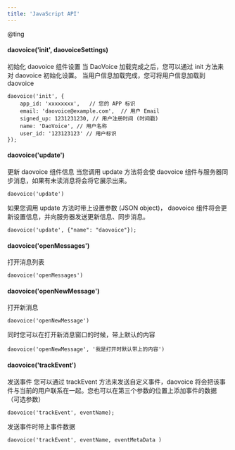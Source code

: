 ```yaml
---
title: 'JavaScript API'
---
```


@ting

#### daovoice('init', daovoiceSettings)
初始化 daovoice 组件设置
当 DaoVoice 加载完成之后，您可以通过 init 方法来对 daovoice 初始化设置。
当用户信息加载完成，您可将用户信息加载到 daovoice 
```
daovoice('init', {  
    app_id: 'xxxxxxxx',   // 您的 APP 标识
    email: 'daovoice@example.com',  // 用户 Email
    signed_up: 1231231230, // 用户注册时间 (时间戳)
    name: 'DaoVoice', // 用户名称
    user_id: '123123123' // 用户标识
});
```

#### daovoice('update')
更新 daovoice 组件信息
当您调用 update 方法将会使 daovoice 组件与服务器同步消息，如果有未读消息将会将它展示出来。
```
daovoice('update')
```

如果您调用 update  方法时带上设置参数 (JSON object)， daovoice 组件将会更新设置信息，并向服务器发送更新信息、同步消息。
```
daovoice('update', {"name": "daovoice"});
```

#### daovoice('openMessages')
打开消息列表
```
daovoice('openMessages')
```

#### daovoice('openNewMessage')
打开新消息
```
daovoice('openNewMessage')
```

同时您可以在打开新消息窗口的时候，带上默认的内容
```
daovoice('openNewMessage', '我是打开时默认带上的内容')
```

#### daovoice('trackEvent')
发送事件
您可以通过 trackEvent 方法来发送自定义事件，daovoice 将会把该事件与当前的用户联系在一起。您也可以在第三个参数的位置上添加事件的数据 （可选参数）
```
daovoice('trackEvent', eventName);
```
发送事件时带上事件数据
```
daovoice('trackEvent', eventName, eventMetaData )
```